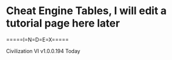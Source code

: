 # Cheat Engine Tables, I will edit a tutorial page here later

=====I=N=D=E=X=====

Civilization VI v1.0.0.194 Today

